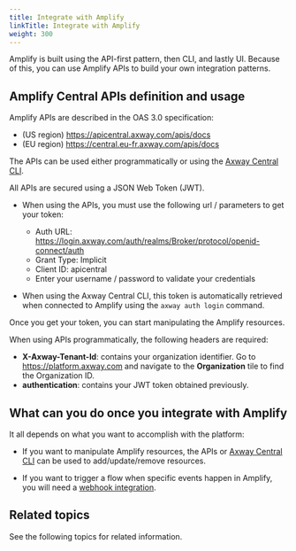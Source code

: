 ```yaml
---
title: Integrate with Amplify
linkTitle: Integrate with Amplify
weight: 300
---
```

Amplify is built using the API-first pattern, then CLI, and lastly UI. Because of this, you can use Amplify APIs to build your own integration patterns.

## Amplify Central APIs definition and usage

Amplify APIs are described in the OAS 3.0 specification:

* (US region) <https://apicentral.axway.com/apis/docs>
* (EU region) <https://central.eu-fr.axway.com/apis/docs>

The APIs can be used either programmatically or using the [Axway Central CLI](/docs/integrate_with_central/cli_central/).

All APIs are secured using a JSON Web Token (JWT).

* When using the APIs, you must use the following url / parameters to get your token:

    * Auth URL: <https://login.axway.com/auth/realms/Broker/protocol/openid-connect/auth>
    * Grant Type: Implicit
    * Client ID: apicentral
    * Enter your username / password to validate your credentials

* When using the Axway Central CLI, this token is automatically retrieved when connected to Amplify using the `axway auth login` command.

Once you get your token, you can start manipulating the Amplify resources.

When using APIs programmatically, the following headers are required:

* **X-Axway-Tenant-Id**: contains your organization identifier. Go to <https://platform.axway.com> and navigate to the **Organization** tile to find the Organization ID.
* **authentication**: contains your JWT token obtained previously.

## What can you do once you integrate with Amplify

It all depends on what you want to accomplish with the platform:

* If you want to manipulate Amplify resources, the APIs or [Axway Central CLI](/docs/integrate_with_central/cli_central/cli_command_reference/) can be used to add/update/remove resources.

* If you want to trigger a flow when specific events happen in Amplify, you will need a [webhook integration](/docs/integrate_with_central/webhook/).

## Related topics

See the following topics for related information.
